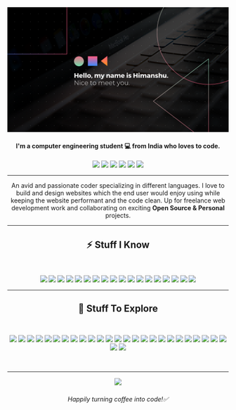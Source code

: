 <img  src="https://github.com/himakhaitan/himakhaitan/blob/main/home.png">

<h4 align="center">I'm a computer engineering student 💻 from India who loves to code.</h4>

<p align="center">
  <a href="mailto:himanshukhaitan10@gmail.com" target="_blank"><img height="25" src = "https://img.shields.io/badge/gmail-c14438?&style=for-the-badge&logo=gmail&logoColor=white"></a>
  <a href="https://www.linkedin.com/in/himanshu-khaitan-431666204/" target="_blank"><img height="25" src = "https://img.shields.io/badge/-LinkedIn-0e76a8?style=for-the-badge&logo=Linkedin&logoColor=white"></a>
  <a href="" target="_blank"><img height="25" src = "https://img.shields.io/badge/Website-3b5998?style=for-the-badge&logo=google-chrome&logoColor=white"></a>
  <a href="https://twitter.com/HimanshuKhaita4" target="_blank"><img height="25" src = "https://img.shields.io/badge/-Twitter-00acee?style=for-the-badge&logo=Twitter&logoColor=white"></a>
  <a href="https://dev.to/hima_khaitan" target="_blank"><img height="27" src = "https://img.shields.io/badge/DEV.TO-%230A0A0A.svg?&style=for-the-badge&logo=dev-dot-to&logoColor=white"></a>
  <a href="https://www.instagram.com/hima_khaitan/" target="_blank"><img height="25" src = "https://img.shields.io/badge/-Instagram-0088cc?style=for-the-badge&logo=Instagram&logoColor=white"></a>
</p>

---

<p align="center">An avid and passionate coder specializing in different languages. I love to build and design websites which the end user would enjoy using while keeping the website performant and the code clean. Up for freelance web development work and collaborating on exciting <b>Open Source & Personal</b> projects.</p>

---

<h2 align="center">⚡ Stuff I Know</h2>
<br/>
<p align="center">
<img src="https://img.shields.io/badge/-HTML5-E34F26?style=flat-square&logo=html5&logoColor=white" height="20">
<img src="https://img.shields.io/badge/-CSS3-1572B6?style=flat-square&logo=css3" height="20"> 
<img src="https://img.shields.io/badge/-SASS-CC6699?style=flat-square&logo=sass&logoColor=white" height="20"> 
<img src="https://img.shields.io/badge/-Bootstrap-563D7C?style=flat-square&logo=bootstrap" height="20"> 
<img src="https://img.shields.io/badge/-JavaScript-F7DF1E?style=flat-square&logo=javascript&logoColor=black" height="20"> 
<img src="https://img.shields.io/badge/-Nodejs-339933?style=flat-square&logo=Node.js&logoColor=white" height="20"> 
<img src="https://img.shields.io/badge/-Express-black?style=flat-square&logo=express&logoColor=white" height="20"> 
<img src="https://img.shields.io/badge/-Postman-F24E1E?style=flat-square&logo=Postman&logoColor=white" height="20"> 
<img src="https://img.shields.io/badge/-React-61DAFB?style=flat-square&logo=react&logoColor=black" height="20"> 
<img src="https://img.shields.io/badge/-MongoDB-47A248?style=flat-square&logo=mongodb&logoColor=white" height="20"> 
<img src="https://img.shields.io/badge/-C++-00599C?style=flat-square&logo=c" height="20"> 
<img src="https://img.shields.io/badge/-C-F7DF1E?style=flat-square&logo=C&logoColor=black" height="20"> 
<img src="https://img.shields.io/badge/-Git-black?style=flat-square&logo=git" height="20"> 
<img src="https://img.shields.io/badge/-GitHub-181717?style=flat-square&logo=github" height="20"> 
<img src="https://img.shields.io/badge/-Linux-black?style=flat-square&logo=Linux" height="20"> 
<img src="https://img.shields.io/badge/-Heroku-430098?style=flat-square&logo=heroku" height="20"> 
<img src="https://img.shields.io/badge/-Figma-F24E1E?style=flat-square&logo=figma&logoColor=white" height="20"> 
<img src="https://img.shields.io/badge/-Canva-20c4cb?style=flat-square&logo=canva&logoColor=white" height="20">
</p>

---

<h2 align="center">🤔 Stuff To Explore</h2>
<br/>
<p align="center">
<img src="https://img.shields.io/badge/-Next.js-000000?style=flat-square&logo=next.js" height="20"> 
<img src="https://img.shields.io/badge/-Angular-E10098?style=flat-square&logo=angular" height="20"> 
<img src="https://img.shields.io/badge/-PHP-8993be?style=flat-square&logo=php&logoColor=white" height="20"> 
<img src="https://img.shields.io/badge/-Laravel-b83b5e?style=flat-square&logo=Laravel&logoColor=white" height="20"> 
<img src="https://img.shields.io/badge/-Bulma-00D1B2?style=flat-square&logo=bulma&logoColor=white" height="20"> 
<img src="https://img.shields.io/badge/-Vue.js-4FC08D?style=flat-square&logo=vue.js&logoColor=white" height="20"> 
<img src="https://img.shields.io/badge/-MaterialUI-0081CB?style=flat-square&logo=material-ui" height="20"> 
<img src="https://img.shields.io/badge/-Flutter-000000?style=flat-square&logo=flutter" height="20"> 
<img src="https://img.shields.io/badge/-Kotlin-F7DF1E?style=flat-square&logo=kotlin&logoColor=black" height="20"> 
<img src="https://img.shields.io/badge/-Python-3776AB?style=flat-square&logo=Python&logoColor=white" height="20"> 
<img src="https://img.shields.io/badge/-Swift-f08a5d?style=flat-square&logo=swift&logoColor=white" height="20"> 
<img src="https://img.shields.io/badge/-Django-092E20?style=flat-square&logo=Django" height="20"> 
<img src="https://img.shields.io/badge/-Java-E34A86?style=flat-square&logo=java" height="20"> 
<img src="https://img.shields.io/badge/-TypeScript-007ACC?style=flat-square&logo=typescript&logoColor=white" height="20"> 
<img src="https://img.shields.io/badge/-PostgreSQL-336791?style=flat-square&logo=postgresql" height="20"> 
<img src="https://img.shields.io/badge/-Redux-764ABC?style=flat-square&logo=redux" height="20"> 
<img src="https://img.shields.io/badge/-GraphQL-E10098?style=flat-square&logo=graphql" height="20"> 
<img src="https://img.shields.io/badge/-Gatsby-663399?style=flat-square&logo=gatsby" height="20"> 
<img src="https://img.shields.io/badge/-GithubActions-2088FF?style=flat-square&logo=github-actions&logoColor=white" height="20"> 
<img src="https://img.shields.io/badge/-AWS-232F3E?style=flat-square&logo=amazon-aws" height="20"> 
<img src="https://img.shields.io/badge/-TailwindCSS-38B2AC?style=flat-square&logo=tailwind-css&logoColor=white" height="20"> 
<img src="https://img.shields.io/badge/-Jest-C21325?style=flat-square&logo=jest&logoColor=white" height="20"> 
<img src="https://img.shields.io/badge/-ReactNative-61DAFB?style=flat-square&logo=react&logoColor=black" height="20"> 
<img src="https://img.shields.io/badge/-FramerMotion-0055FF?style=flat-square&logo=framer&logoColor=white" height="20">
<img src="https://img.shields.io/badge/-Firebase-FFCA28?style=flat-square&logo=firebase&logoColor=black" height="20">
<img src="https://img.shields.io/badge/-MySQL-4479A1?style=flat-square&logo=mysql&logoColor=white" height="20"> 
<img src="https://img.shields.io/badge/-Dart-000000?style=flat-square&logo=dart" height="20">
</p>
<br />

---

<p align="center">
  <img src="https://github-readme-streak-stats.herokuapp.com?user=himakhaitan&theme=tokyonight&hide_border=true&fire=DD2727"/>
</p>

<h6 align="center">Happily turning coffee into code!✅</h6>


